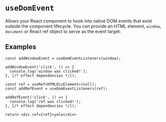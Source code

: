 # `useDomEvent`

Allows your React component to hook into native DOM events that exist outside the component lifecycle. You can provide an HTML element, `window`, `document` or React ref object to serve as the event target.

## Examples

```tsx
const addWindowEvent = useDomEventListeners(window);

addWindowEvent('click', () => {
  console.log('window was clicked!');
}, [/* effect dependencies */]);
```

```tsx
const ref = useRef<HTMLDivElement>(null);
const addRefEvent = useDomEventListeners(ref);

addRefEvent('click', () => {
  console.log('ref was clicked!');
}, [/* effect dependencies */]);

return <div ref={ref}>yolo</div>
```

